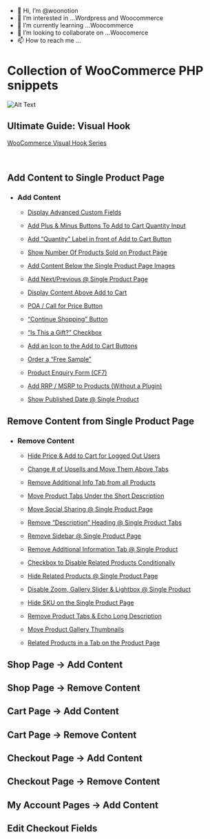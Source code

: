 - 👋 Hi, I’m @woonotion
- 👀 I’m interested in ...Wordpress and Woocommerce
- 🌱 I’m currently learning ...Woocommerce
- 💞️ I’m looking to collaborate on ...Woocomerce
- 📫 How to reach me ...

<!---
woonotion/woonotion is a ✨ special ✨ repository because its `README.md` (this file) appears on your GitHub profile.
You can click the Preview link to take a look at your changes.
--->
# Collection of WooCommerce PHP snippets
![Alt Text](https://media.giphy.com/media/vFKqnCdLPNOKc/giphy.gif)

## Ultimate Guide: Visual Hook
[WooCommerce Visual Hook Series](https://www.businessbloomer.com/category/woocommerce-tips/visual-hook-series/)


<br/>

## Add Content to Single Product Page
* ### Add Content
  * [Display Advanced Custom Fields](https://businessbloomer.com/woocommerce-display-advanced-custom-fields-single-product/)

  * [Add Plus & Minus Buttons To Add to Cart Quantity Input](https://businessbloomer.com/woocommerce-add-plus-minus-buttons-to-add-to-cart-quantity-input/)
  
  * [Add “Quantity” Label in front of Add to Cart Button](https://businessbloomer.com/woocommerce-add-quantity-label-front-add-cart-button/)

  * [Show Number Of Products Sold on Product Page](https://businessbloomer.com/woocommerce-show-number-products-sold-product-page/)
  
  * [Add Content Below the Single Product Page Images](https://businessbloomer.com/woocommerce-add-content-below-the-single-product-page-images/)

  * [Add Next/Previous @ Single Product Page](https://businessbloomer.com/woocommerce-add-nextprevious-single-product-page/)

  * [Display Content Above Add to Cart](https://businessbloomer.com/woocommerce-add-text-add-cart-single-product-page/)

  * [POA / Call for Price Button](https://businessbloomer.com/woocommerce-poa-call-price-button-price-empty/)

  * [“Continue Shopping” Button](https://businessbloomer.com/woocommerce-continue-shopping-button-single-product-page/)

  * [“Is This a Gift?” Checkbox](https://businessbloomer.com/woocommerce-gift-checkbox-single-product-page/)

  * [Add an Icon to the Add to Cart Buttons](https://businessbloomer.com/woocommerce-add-icon-add-cart-buttons/)

  * [Order a “Free Sample”](https://businessbloomer.com/woocommerce-order-free-sample-single-product-page/)

  * [Product Enquiry Form (CF7)](https://businessbloomer.com/woocommerce-show-inquiry-form-single-product-page-cf7/)

  * [Add RRP / MSRP to Products (Without a Plugin)](https://businessbloomer.com/woocommerce-display-rrp-msrp-manufacturer-price/)

  * [Show Published Date @ Single Product](https://businessbloomer.com/woocommerce-show-product-published-date/)


## Remove Content from Single Product Page 
* ### Remove Content

  * [Hide Price & Add to Cart for Logged Out Users](https://businessbloomer.com/woocommerce-hide-price-add-cart-logged-users/)

  * [Change # of Upsells and Move Them Above Tabs](https://businessbloomer.com/woocommerce-change-number-upsells-move-product-tabs/)

  * [Remove Additional Info Tab from all Products](https://businessbloomer.com/woocommerce-remove-additional-info-tab-products/)

  * [Move Product Tabs Under the Short Description](https://businessbloomer.com/woocommerce-move-product-tabs-short-description/)

  * [Move Social Sharing @ Single Product Page](https://businessbloomer.com/woocommerce-move-jetpack-social-sharing-single-product-page-tabs/)

  * [Remove “Description” Heading @ Single Product Tabs](https://businessbloomer.com/woocommerce-remove-description-heading-tabs/)

  * [Remove Sidebar @ Single Product Page](https://businessbloomer.com/woocommerce-remove-sidebar-single-product-page/)

  * [Remove Additional Information Tab @ Single Product](https://businessbloomer.com/woocommerce-remove-additional-information-tab/)

  * [Checkbox to Disable Related Products Conditionally](https://businessbloomer.com/woocommerce-checkbox-to-disable-related-products-conditionally/)

  * [Hide Related Products @ Single Product Page](https://businessbloomer.com/woocommerce-hide-related-products-single-product-page/)

  * [Disable Zoom, Gallery Slider & Lightbox @ Single Product](https://businessbloomer.com/woocommerce-disable-zoom-gallery-slider-lightbox-single-product/)

  * [Hide SKU on the Single Product Page](https://businessbloomer.com/woocommerce-hide-sku-front-end/)

  * [Remove Product Tabs & Echo Long Description](https://businessbloomer.com/woocommerce-remove-product-tabs-echo-long-description/)

  * [Move Product Gallery Thumbnails](https://businessbloomer.com/woocommerce-move-product-gallery-thumbnails/)

  * [Related Products in a Tab on the Product Page](https://businessbloomer.com/woocommerce-related-products-tab/)


## Shop Page -> Add Content

## Shop Page -> Remove Content

## Cart Page -> Add Content

## Cart Page -> Remove Content

## Checkout Page -> Add Content

## Checkout Page -> Remove Content

## My Account Pages -> Add Content

## Edit Checkout Fields
